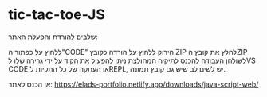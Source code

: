 # tic-tac-toe-JS
שלבים להורדת והפעלת האתר:

ללחוץ על כפתור ה"CODE" הירוק
ללחוץ על הורדה כקובץ ZIP
לחלץ את קובץ הZIP לשולחן העבודה
להכנס לתיקיה המחולצת
ניתן להפעיל את הקוד על ידי גרירה שלו לVS CODE או העתקה של כל התקיות לREPL, יש לשים לב שיש גם קובץ תמונה.


או הכנס לאתר:
https://elads-portfolio.netlify.app/downloads/java-script-web/
